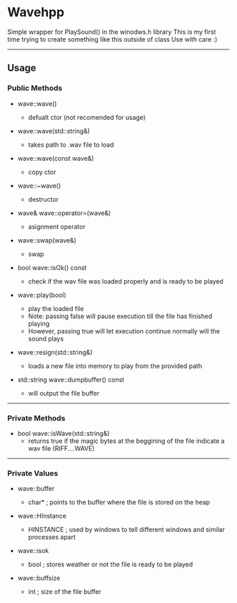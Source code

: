 # Wavehpp
Simple wrapper for PlaySound() in the winodws.h library
This is my first time trying to create something like this outside of class
Use with care :)

***

## Usage
### Public Methods

- wave::wave()
  - defualt ctor (not recomended for usage)
  
- wave::wave(std::string&)
  - takes path to .wav file to load

- wave::wave(const wave&)
  - copy ctor

- wave::~wave()
  - destructor

- wave& wave::operator=(wave&)
  - asignment operator

- wave::swap(wave&)
  - swap

- bool wave::isOk() const
  - check if the wav file was loaded properly and is ready to be played

- wave::play(bool)
  - play the loaded file
  - Note: passing false will pause execution till the file has finished playing
  - However, passing true will let execution continue normally will the sound plays

- wave::resign(std::string&)
  - loads a new file into memory to play from the provided path

- std::string wave::dumpbuffer() const
  - will output the file buffer

***

### Private Methods 

- bool wave::isWave(std::string&)
  - returns true if the magic bytes at the beggining of the file indicate a wav file (RIFF....WAVE)

***

### Private Values

- wave::buffer
  - char* ; points to the buffer where the file is stored on the heap
  
- wave::HInstance
  - HINSTANCE ; used by windows to tell different windows and similar processes apart

- wave::isok
  - bool ; stores weather or not the file is ready to be played

- wave::buffsize
  - int ; size of the file buffer
